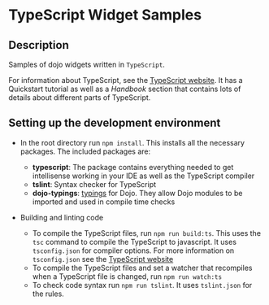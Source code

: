 # TypeScript Widget Samples

## Description
Samples of dojo widgets written in `TypeScript`.

For information about TypeScript, see the [TypeScript website](https://www.typescriptlang.org/docs/tutorial.html). It has a Quickstart tutorial as well as a *Handbook* section that contains lots of details about different parts of TypeScript.

## Setting up the development environment

* In the root directory run `npm install`. This installs all the necessary packages. The included packages are:
  * **typescript**: The package contains everything needed to get intellisense working in your IDE as well as the TypeScript compiler
  * **tslint**: Syntax checker for TypeScript
  * **dojo-typings**: [typings](https://github.com/dojo/typings) for Dojo. They allow Dojo modules to be imported and used in compile time checks

* Building and linting code
  * To compile the TypeScript files, run `npm run build:ts`. This uses the `tsc` command to compile the TypeScript to javascript. It uses `tsconfig.json` for compiler options. For more information on `tsconfig.json` see the [TypeScript website](https://www.typescriptlang.org/docs/handbook/tsconfig-json.html)
  * To compile the TypeScript files and set a watcher that recompiles when a TypeScript file is changed, run `npm run watch:ts`
  * To check code syntax run `npm run tslint`. It uses `tslint.json` for the rules.